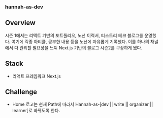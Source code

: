 ### hannah-as-dev

## Overview

시즌 1에서는 리액트 기반의 포트폴리오, 노션 이력서, 티스토리 테크 블로그를 운영했다. 여기에 각종 아티클, 공부한 내용 등을 노션에 자유롭게 기록했다. 이를 하나의 채널에서 다 관리할 필요성을 느껴 Next.js 기반의 블로그 시즌2를 구상하게 됐다.

## Stack

- 리액트 프레임워크 Next.js

## Challenge

- Home 로고는 현재 Path에 따라서 Hannah-as-[dev || write || organizer || learner]로 바뀌도록 한다.
